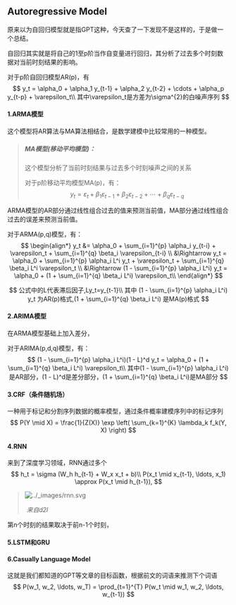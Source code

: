 

## Autoregressive Model

原来以为自回归模型就是指GPT这种，今天查了一下发现不是这样的，于是做一个总结。

自回归其实就是将自己的1至p阶当作自变量进行回归，其分析了过去多个时刻数据对当前时刻结果的影响。

对于p阶自回归模型AR(p)，有
$$
y_t = \alpha_0 + \alpha_1 y_{t-1} + \alpha_2 y_{t-2} + \cdots + \alpha_p y_{t-p} + \varepsilon_t\\
其中\varepsilon_t是方差为\sigma^{2}的白噪声序列
$$

#### 1.ARMA模型

这个模型将AR算法与MA算法相结合，是数学建模中比较常用的一种模型。

> ##### MA模型(移动平均模型)：
>
> 这个模型分析了当前时刻结果与过去多个时刻噪声之间的关系
>
> 对于p阶移动平均模型MA(p)，有：
> $$
> y_t = \varepsilon_t + \beta_1 \varepsilon_{t-1} + \beta_2 \varepsilon_{t-2} + \cdots + \beta_q \varepsilon_{t-q}
> $$

ARMA模型的AR部分通过线性组合过去的值来预测当前值，MA部分通过线性组合过去的误差来预测当前值。

对于ARMA(p,q)模型，有：
$$
\begin{align*}
y_t &= \alpha_0 + \sum_{i=1}^{p} \alpha_i y_{t-i} + \varepsilon_t + \sum_{i=1}^{q} \beta_i \varepsilon_{t-i} \\
&\Rightarrow y_t = \alpha_0 + \sum_{i=1}^{p} \alpha_i L^i y_t + \varepsilon_t + \sum_{i=1}^{q} \beta_i L^i \varepsilon_t \\
&\Rightarrow (1 - \sum_{i=1}^{p} \alpha_i L^i) y_t = \alpha_0 + (1 + \sum_{i=1}^{q} \beta_i L^i) \varepsilon_t\\
\end{align*}
$$

$$
公式中的L代表滞后因子,Ly_t=y_{t-1}\\
其中 (1 - \sum_{i=1}^{p} \alpha_i L^i) y_t 为AR(p)格式,(1 + \sum_{i=1}^{q} \beta_i L^i) 是MA(p)格式
$$



#### 2.ARIMA模型

在ARMA模型基础上加入差分，

对于ARIMA(p,d,q)模型，有：
$$
(1 - \sum_{i=1}^{p} \alpha_i L^i)(1 - L)^d y_t = \alpha_0 + (1 + \sum_{i=1}^{q} \beta_i L^i) \varepsilon_t\\
其中(1 - \sum_{i=1}^{p} \alpha_i L^i)是AR部分，(1 - L)^d是差分部分，(1 + \sum_{i=1}^{q} \beta_i L^i)是MA部分
$$

#### 3.CRF（条件随机场）

一种用于标记和分割序列数据的概率模型，通过条件概率建模序列中的标记序列
$$
P(Y \mid X) = \frac{1}{Z(X)} \exp \left( \sum_{k=1}^{K} \lambda_k f_k(Y, X) \right)
$$

#### 4.RNN

来到了深度学习领域，RNN通过多个
$$
h_t = \sigma (W_h h_{t-1} + W_x x_t + b)\\
P(x_t \mid x_{t-1}, \ldots, x_1) \approx P(x_t \mid h_{t-1}),
$$

> ![../_images/rnn.svg](https://le-petit-prince.oss-cn-beijing.aliyuncs.com/img/202407182109000.svg)
>
> ​                                                                                                          *来自d2l*

第n个时刻的结果取决于前n-1个时刻，

#### 5.LSTM和GRU

#### 6.Casually Language Model

这就是我们都知道的GPT等文章的目标函数，根据前文的词语来推测下个词语
$$
P(w_1, w_2, \ldots, w_T) = \prod_{t=1}^{T} P(w_t \mid w_1, w_2, \ldots, w_{t-1})
$$











